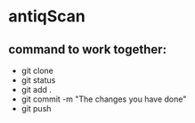 # antiqScan
## command to work together:

* git clone 
* git status
* git add .
* git commit -m "The changes you have done"
* git push


